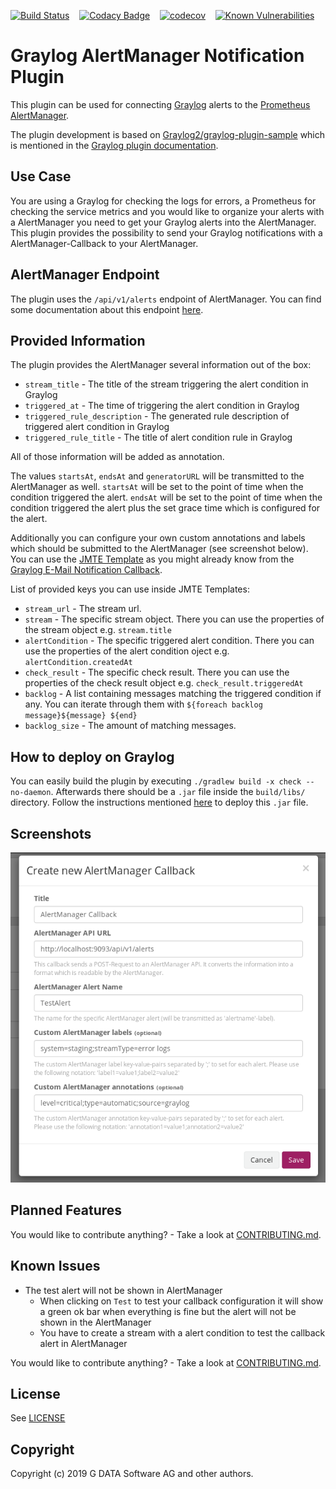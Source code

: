 [![Build Status](https://travis-ci.org/GDATASoftwareAG/Graylog-Plugin-AlertManager-Callback.svg?branch=master)](https://travis-ci.org/GDATASoftwareAG/Graylog-Plugin-AlertManager-Callback)
&nbsp;&nbsp;&nbsp;[![Codacy Badge](https://api.codacy.com/project/badge/Grade/c3a48bd0e2e64a2499cc25c7d2a3abe6)](https://app.codacy.com/app/StefanHufschmidt/Graylog-Plugin-AlertManager-Callback?utm_source=github.com&utm_medium=referral&utm_content=GDATASoftwareAG/Graylog-Plugin-AlertManager-Callback&utm_campaign=Badge_Grade_Dashboard)
&nbsp;&nbsp;&nbsp;[![codecov](https://codecov.io/gh/GDATASoftwareAG/Graylog-Plugin-AlertManager-Callback/branch/master/graph/badge.svg)](https://codecov.io/gh/GDATASoftwareAG/Graylog-Plugin-AlertManager-Callback)
&nbsp;&nbsp;&nbsp;[![Known Vulnerabilities](https://snyk.io/test/github/GDATASoftwareAG/Graylog-Plugin-AlertManager-Callback/badge.svg)](https://snyk.io/test/github/GDATASoftwareAG/Graylog-Plugin-AlertManager-Callback)

# Graylog AlertManager Notification Plugin   
This plugin can be used for connecting [Graylog](https://www.graylog.org/) alerts to the [Prometheus](https://prometheus.io/) [AlertManager](https://prometheus.io/docs/alerting/alertmanager/).

The plugin development is based on [Graylog2/graylog-plugin-sample](https://github.com/Graylog2/graylog-plugin-sample) which is mentioned in the [Graylog plugin documentation](http://docs.graylog.org/en/2.4/pages/plugins.html).

## Use Case
You are using a Graylog for checking the logs for errors, a Prometheus for checking the service metrics and you would like to organize your alerts with a AlertManager you need to get your Graylog alerts into the AlertManager.
This plugin provides the possibility to send your Graylog notifications with a AlertManager-Callback to your AlertManager.

## AlertManager Endpoint
The plugin uses the `/api/v1/alerts` endpoint of AlertManager. You can find some documentation about this endpoint [here](https://prometheus.io/docs/alerting/clients/).

## Provided Information
The plugin provides the AlertManager several information out of the box:
* `stream_title` - The title of the stream triggering the alert condition in Graylog
* `triggered_at` - The time of triggering the alert condition in Graylog
* `triggered_rule_description` - The generated rule description of triggered alert condition in Graylog
* `triggered_rule_title` - The title of alert condition rule in Graylog

All of those information will be added as annotation.

The values `startsAt`, `endsAt` and `generatorURL` will be transmitted to the AlertManager as well.
`startsAt` will be set to the point of time when the condition triggered the alert.
`endsAt` will be set to the point of time when the condition triggered the alert plus the set grace time which is configured for the alert.

Additionally you can configure your own custom annotations and labels which should be submitted to the AlertManager (see screenshot below).
You can use the [JMTE Template](https://cdn.rawgit.com/DJCordhose/jmte/master/doc/index.html) as you might already know from the [Graylog E-Mail Notification Callback](http://docs.graylog.org/en/2.5/pages/streams/alerts.html#email-alert-notification).

List of provided keys you can use inside JMTE Templates:
* `stream_url` - The stream url.
* `stream` - The specific stream object. There you can use the properties of the stream object e.g. `stream.title`
* `alertCondition` - The specific triggered alert condition. There you can use the properties of the alert condition oject e.g. `alertCondition.createdAt`
* `check_result` - The specific check result. There you can use the properties of the check result object e.g. `check_result.triggeredAt`
* `backlog` - A list containing messages matching the triggered condition if any. You can iterate through them with `${foreach backlog message}${message} ${end}`
* `backlog_size` - The amount of matching messages.

## How to deploy on Graylog
You can easily build the plugin by executing `./gradlew build -x check --no-daemon`. 
Afterwards there should be a `.jar` file inside the `build/libs/` directory.
Follow the instructions mentioned [here](http://docs.graylog.org/en/2.4/pages/plugins.html#installing-and-loading-plugins) to deploy this `.jar` file.

## Screenshots
![Configuration of Callback](images/New_AlertManager_Callback_Window.png)

## Planned Features
You would like to contribute anything? - Take a look at [CONTRIBUTING.md](CONTRIBUTING.md).

## Known Issues
* The test alert will not be shown in AlertManager
    * When clicking on `Test` to test your callback configuration it will show a green ok bar when everything is fine but the alert will not be shown in the AlertManager
    * You have to create a stream with a alert condition to test the callback alert in AlertManager

You would like to contribute anything? - Take a look at [CONTRIBUTING.md](CONTRIBUTING.md).

## License
See [LICENSE](LICENSE)

## Copyright

Copyright (c) 2019 G DATA Software AG and other authors.
